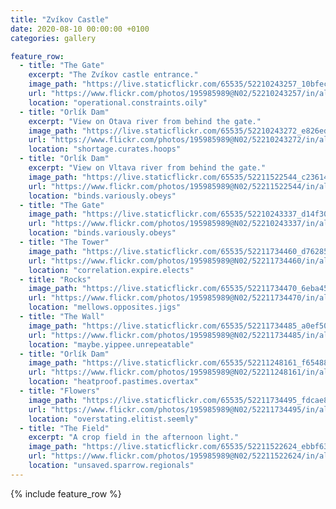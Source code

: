 ```yaml
---
title: "Zvíkov Castle"
date: 2020-08-10 00:00:00 +0100
categories: gallery

feature_row:
  - title: "The Gate"
    excerpt: "The Zvíkov castle entrance."
    image_path: "https://live.staticflickr.com/65535/52210243257_10bfec7efb_q.jpg"
    url: "https://www.flickr.com/photos/195985989@N02/52210243257/in/album-72177720300494118/"
    location: "operational.constraints.oily"
  - title: "Orlík Dam"
    excerpt: "View on Otava river from behind the gate."
    image_path: "https://live.staticflickr.com/65535/52210243272_e826ed9636_q.jpg"
    url: "https://www.flickr.com/photos/195985989@N02/52210243272/in/album-72177720300494118/"
    location: "shortage.curates.hoops"
  - title: "Orlík Dam"
    excerpt: "View on Vltava river from behind the gate."
    image_path: "https://live.staticflickr.com/65535/52211522544_c23614fe86_q.jpg"
    url: "https://www.flickr.com/photos/195985989@N02/52211522544/in/album-72177720300494118/"
    location: "binds.variously.obeys"
  - title: "The Gate"
    image_path: "https://live.staticflickr.com/65535/52210243337_d14f30b813_q.jpg"
    url: "https://www.flickr.com/photos/195985989@N02/52210243337/in/album-72177720300494118/"
    location: "binds.variously.obeys"
  - title: "The Tower"
    image_path: "https://live.staticflickr.com/65535/52211734460_d76285d894_q.jpg"
    url: "https://www.flickr.com/photos/195985989@N02/52211734460/in/album-72177720300494118/"
    location: "correlation.expire.elects"
  - title: "Rocks"
    image_path: "https://live.staticflickr.com/65535/52211734470_6eba45ff01_q.jpg"
    url: "https://www.flickr.com/photos/195985989@N02/52211734470/in/album-72177720300494118/"
    location: "mellows.opposites.jigs"
  - title: "The Wall"
    image_path: "https://live.staticflickr.com/65535/52211734485_a0ef50bfb8_q.jpg"
    url: "https://www.flickr.com/photos/195985989@N02/52211734485/in/album-72177720300494118/"
    location: "maybe.yippee.unrepeatable"
  - title: "Orlík Dam"
    image_path: "https://live.staticflickr.com/65535/52211248161_f65488a142_q.jpg"
    url: "https://www.flickr.com/photos/195985989@N02/52211248161/in/album-72177720300494118/"
    location: "heatproof.pastimes.overtax"
  - title: "Flowers"
    image_path: "https://live.staticflickr.com/65535/52211734495_fdcae85cb8_q.jpg"
    url: "https://www.flickr.com/photos/195985989@N02/52211734495/in/album-72177720300494118/"
    location: "overstating.elitist.seemly"
  - title: "The Field"
    excerpt: "A crop field in the afternoon light."
    image_path: "https://live.staticflickr.com/65535/52211522624_ebbf63555f_q.jpg"
    url: "https://www.flickr.com/photos/195985989@N02/52211522624/in/album-72177720300494118/"
    location: "unsaved.sparrow.regionals"
---
```


{% include feature_row %}
